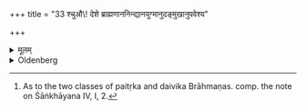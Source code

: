 +++
title = "33 श्चुऔ\\! देशे ब्राह्मणाननिन्द्यानयुग्मानुदङ्मुखानुपवेश्य"

+++

<details><summary>मूलम्</summary>

श्चुऔ\! देशे ब्राह्मणाननिन्द्यानयुग्मानुदङ्मुखानुपवेश्य ३३
</details>

<details><summary>Oldenberg</summary>

33. [^12]  After he has invited an odd number of blameless Brāhmaṇas, whose faces should be turned towards the north, to sit down on a pure spot,


[^12]:  As to the two classes of paitṛka and daivika Brāhmaṇas. comp. the note on Śāṅkhāyana IV, I, 2.
</details>
